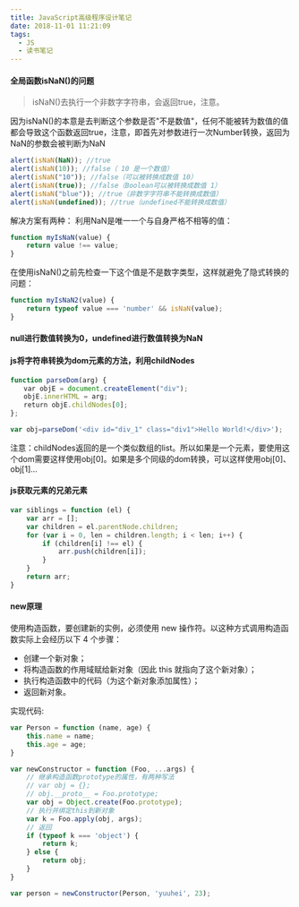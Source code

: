 ```yaml
---
title: JavaScript高级程序设计笔记
date: 2018-11-01 11:21:09
tags:
  - JS
  - 读书笔记
---
```


#### 全局函数isNaN()的问题
> isNaN()去执行一个非数字字符串，会返回true，注意。

因为isNaN()的本意是去判断这个参数是否"不是数值"，任何不能被转为数值的值都会导致这个函数返回true，注意，即首先对参数进行一次Number转换，返回为NaN的参数会被判断为NaN

```javascript
alert(isNaN(NaN)); //true
alert(isNaN(10)); //false（ 10 是一个数值）
alert(isNaN("10")); //false（可以被转换成数值 10）
alert(isNaN(true)); //false（Boolean可以被转换成数值 1）
alert(isNaN("blue")); //true（非数字字符串不能转换成数值）
alert(isNaN(undefined)); //true（undefined不能转换成数值）
```

解决方案有两种：
利用NaN是唯一一个与自身严格不相等的值：
```javascript
function myIsNaN(value) { 
    return value !== value; 
}
```

在使用isNaN()之前先检查一下这个值是不是数字类型，这样就避免了隐式转换的问题：
```javascript
function myIsNaN2(value) { 
    return typeof value === 'number' && isNaN(value); 
}
```

#### null进行数值转换为0，undefined进行数值转换为NaN

#### js将字符串转换为dom元素的方法，利用childNodes
```javascript
function parseDom(arg) {
　　var objE = document.createElement("div");
　　objE.innerHTML = arg;
　　return objE.childNodes[0];
};

var obj=parseDom('<div id="div_1" class="div1">Hello World!</div>');
```

注意：childNodes返回的是一个类似数组的list。所以如果是一个元素，要使用这个dom需要这样使用obj[0]。如果是多个同级的dom转换，可以这样使用obj[0]、obj[1]...

#### js获取元素的兄弟元素

```javascript
var siblings = function (el) {
    var arr = [];
    var children = el.parentNode.children;
    for (var i = 0, len = children.length; i < len; i++) {
        if (children[i] !== el) {
            arr.push(children[i]);
        }
    }
    return arr;
}
```

#### new原理
使用构造函数，要创建新的实例，必须使用 new 操作符。以这种方式调用构造函数实际上会经历以下 4
个步骤：
- 创建一个新对象；
- 将构造函数的作用域赋给新对象（因此 this 就指向了这个新对象）；
- 执行构造函数中的代码（为这个新对象添加属性）；
- 返回新对象。

实现代码:

```javascript
var Person = function (name, age) {
    this.name = name;
    this.age = age;
}

var newConstructor = function (Foo, ...args) {
    // 继承构造函数prototype的属性，有两种写法
    // var obj = {};
    // obj.__proto__ = Foo.prototype;
    var obj = Object.create(Foo.prototype);
    // 执行并绑定this到新对象
    var k = Foo.apply(obj, args);
    // 返回
    if (typeof k === 'object') {
        return k;
    } else {
        return obj;
    }
}

var person = newConstructor(Person, 'yuuhei', 23);
```